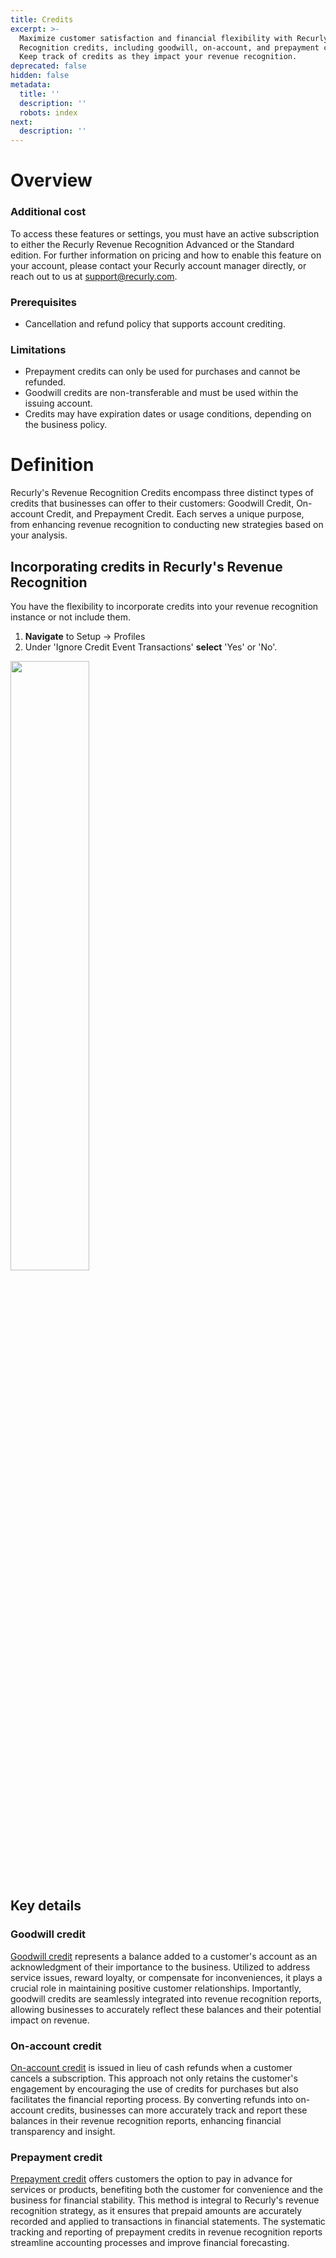 ```yaml
---
title: Credits
excerpt: >-
  Maximize customer satisfaction and financial flexibility with Recurly Revenue
  Recognition credits, including goodwill, on-account, and prepayment credits.
  Keep track of credits as they impact your revenue recognition.
deprecated: false
hidden: false
metadata:
  title: ''
  description: ''
  robots: index
next:
  description: ''
---
```

# Overview

### Additional cost

To access these features or settings, you must have an active subscription to either the Recurly Revenue Recognition Advanced or the Standard edition. For further information on pricing and how to enable this feature on your account, please contact your Recurly account manager directly, or reach out to us at [support@recurly.com](mailto:support@recurly.com).

### Prerequisites

* Cancellation and refund policy that supports account crediting.

### Limitations

* Prepayment credits can only be used for purchases and cannot be refunded.
* Goodwill credits are non-transferable and must be used within the issuing account.
* Credits may have expiration dates or usage conditions, depending on the business policy.

# Definition

Recurly's Revenue Recognition Credits encompass three distinct types of credits that businesses can offer to their customers: Goodwill Credit, On-account Credit, and Prepayment Credit. Each serves a unique purpose, from enhancing revenue recognition to conducting new strategies based on your analysis.

## Incorporating credits in Recurly's Revenue Recognition

You have the flexibility to incorporate credits into your revenue recognition instance or not include them.

1. **Navigate** to Setup → Profiles
2. Under 'Ignore Credit Event Transactions' **select** 'Yes' or 'No'.

<Image align="center" className="border" border={true} width="50% " src="https://files.readme.io/5e90165b450dba809bb3614de2b2eba06b3b2d562d3ec5f1af57539d9f9909b4-Screenshot_2024-10-15_at_12.05.59_PM.png" />

## Key details

### Goodwill credit

[Goodwill credit](goodwill-credit)  represents a balance added to a customer's account as an acknowledgment of their importance to the business. Utilized to address service issues, reward loyalty, or compensate for inconveniences, it plays a crucial role in maintaining positive customer relationships. Importantly, goodwill credits are seamlessly integrated into revenue recognition reports, allowing businesses to accurately reflect these balances and their potential impact on revenue.

### On-account credit

[On-account credit](on-account-credit) is issued in lieu of cash refunds when a customer cancels a subscription. This approach not only retains the customer's engagement by encouraging the use of credits for purchases but also facilitates the financial reporting process. By converting refunds into on-account credits, businesses can more accurately track and report these balances in their revenue recognition reports, enhancing financial transparency and insight.

### Prepayment credit

[Prepayment credit](prepayment-credit) offers customers the option to pay in advance for services or products, benefiting both the customer for convenience and the business for financial stability. This method is integral to Recurly's revenue recognition strategy, as it ensures that prepaid amounts are accurately recorded and applied to transactions in financial statements. The systematic tracking and reporting of prepayment credits in revenue recognition reports streamline accounting processes and improve financial forecasting.